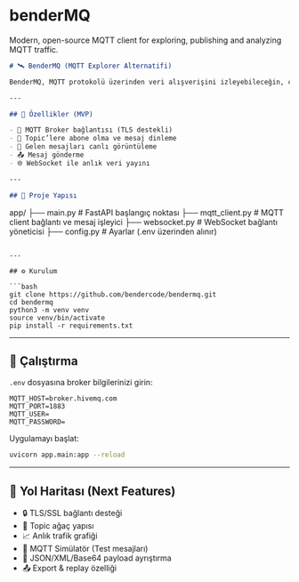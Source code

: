 # benderMQ
Modern, open-source MQTT client for exploring, publishing and analyzing MQTT traffic.

```markdown
# 🛰️ BenderMQ (MQTT Explorer Alternatifi)

BenderMQ, MQTT protokolü üzerinden veri alışverişini izleyebileceğin, canlı analiz yapabileceğin ve broker’la etkileşim kurabileceğin modern, web tabanlı bir MQTT aracı olarak geliştirilmiştir.

---

## 🚀 Özellikler (MVP)

- 🔌 MQTT Broker bağlantısı (TLS destekli)
- 📡 Topic’lere abone olma ve mesaj dinleme
- 🧾 Gelen mesajları canlı görüntüleme
- 📤 Mesaj gönderme
- 🌐 WebSocket ile anlık veri yayını

---

## 📂 Proje Yapısı

```
app/
├── main.py            # FastAPI başlangıç noktası
├── mqtt_client.py     # MQTT client bağlantı ve mesaj işleyici
├── websocket.py       # WebSocket bağlantı yöneticisi
├── config.py          # Ayarlar (.env üzerinden alınır)
```

---

## ⚙️ Kurulum

```bash
git clone https://github.com/bendercode/bendermq.git
cd bendermq
python3 -m venv venv
source venv/bin/activate
pip install -r requirements.txt
```

---

## 📡 Çalıştırma

`.env` dosyasına broker bilgilerinizi girin:

```env
MQTT_HOST=broker.hivemq.com
MQTT_PORT=1883
MQTT_USER=
MQTT_PASSWORD=
```

Uygulamayı başlat:

```bash
uvicorn app.main:app --reload
```

---

## 🔭 Yol Haritası (Next Features)

- 🔒 TLS/SSL bağlantı desteği
- 🌲 Topic ağaç yapısı
- 📈 Anlık trafik grafiği
- 🧪 MQTT Simülatör (Test mesajları)
- 📁 JSON/XML/Base64 payload ayrıştırma
- 📤 Export & replay özelliği
```
